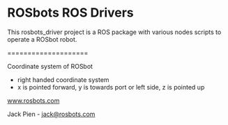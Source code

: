 ROSbots ROS Drivers
====================

This rosbots_driver project is a ROS package with various nodes scripts to operate a ROSbot robot.

====================

Coordinate system of ROSbot
- right handed coordinate system
- x is pointed forward, y is towards port or left side, z is pointed up

www.rosbots.com

Jack Pien - jack@rosbots.com